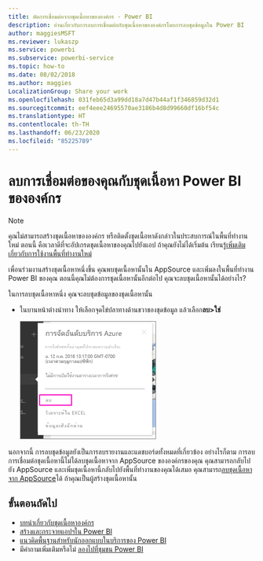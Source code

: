 ```yaml
---
title: ตัดการเชื่อมต่อจากชุดเนื้อหาขององค์กร - Power BI
description: อ่านเกี่ยวกับการลบการเชื่อมต่อกับชุดเนื้อหาขององค์กรโดยการลบชุดข้อมูลใน Power BI
author: maggiesMSFT
ms.reviewer: lukaszp
ms.service: powerbi
ms.subservice: powerbi-service
ms.topic: how-to
ms.date: 08/02/2018
ms.author: maggies
LocalizationGroup: Share your work
ms.openlocfilehash: 031feb65d3a99dd18a7d47b44af1f346859d32d1
ms.sourcegitcommit: eef4eee24695570ae3186b4d8d99660df16bf54c
ms.translationtype: HT
ms.contentlocale: th-TH
ms.lasthandoff: 06/23/2020
ms.locfileid: "85225789"
---
```

# <a name="remove-your-connection-to-a-power-bi-organizational-content-pack"></a>ลบการเชื่อมต่อของคุณกับชุดเนื้อหา Power BI ขององค์กร

> [!NOTE]
> คุณไม่สามารถสร้างชุดเนื้อหาขององค์กร หรือติดตั้งชุดเนื้อหาดังกล่าวในประสบการณ์ในพื้นที่ทำงานใหม่ ตอนนี้ คือเวลาดีที่จะอัปเกรดชุดเนื้อหาของคุณไปยังแอป ถ้าคุณยังไม่ได้เริ่มต้น เรียนรู้[เพิ่มเติมเกี่ยวกับการใช้งานพื้นที่ทำงานใหม่](service-create-the-new-workspaces.md)
> 

เพื่อนร่วมงานสร้างชุดเนื้อหาหนึ่งขึ้น คุณพบชุดเนื้อหานั้นใน AppSource และเพิ่มลงในพื้นที่ทำงาน Power BI ของคุณ ตอนนี้คุณไม่ต้องการชุดเนื้อหานั้นอีกต่อไป  คุณจะลบชุดเนื้อหานั้นได้อย่างไร?

ในการลบชุดเนื้อหาหนึ่ง คุณจะลบชุดข้อมูลของชุดเนื้อหานั้น  

* ในบานหน้าต่างนำทาง ให้เลือกจุดไข่ปลาทางด้านขวาของชุดข้อมูล แล้วเลือก**ลบ\>ใช่**  
  
  ![ลบชุดเนื้อหา](media/service-organizational-content-pack-disconnect/power-bi-remove-organizational-content-pack-dataset.png)

นอกจากนี้ การลบชุดข้อมูลยังเป็นการลบรายงานและแดชบอร์ดทั้งหมดที่เกี่ยวข้อง อย่างไรก็ตาม การลบการเชื่อมต่อชุดเนื้อหานี้ไม่ได้ลบชุดเนื้อหาจาก AppSource ขององค์กรของคุณ  คุณสามารถกลับไปยัง AppSource และเพิ่มชุดเนื้อหานี้กลับไปยังพื้นที่ทำงานของคุณได้เสมอ คุณสามารถ[ลบชุดเนื้อหาจาก AppSource](service-organizational-content-pack-manage-update-delete.md)ได้ ถ้าคุณเป็นผู้สร้างชุดเนื้อหานั้น

## <a name="next-steps"></a>ขั้นตอนถัดไป
* [บทนำเกี่ยวกับชุดเนื้อหาองค์กร](service-organizational-content-pack-introduction.md) 
* [สร้างและกระจายแอปฯใน Power BI](service-create-distribute-apps.md) 
* [แนวคิดพื้นฐานสำหรับนักออกแบบในบริการของ Power BI](../fundamentals/service-basic-concepts.md)  
* มีคำถามเพิ่มเติมหรือไม่ [ลองไปที่ชุมชน Power BI](https://community.powerbi.com/)
